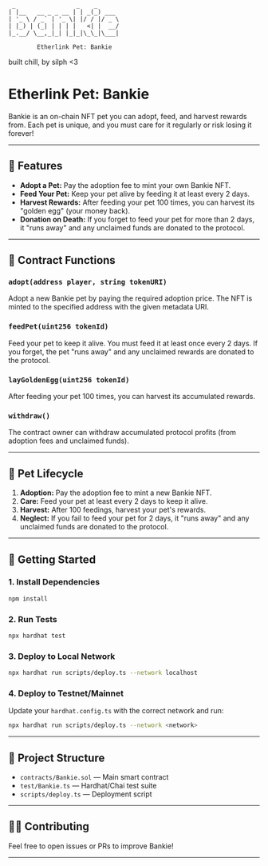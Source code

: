 ```
 _                 _    _      
| |__   __ _ _ __ | | _(_) ___ 
| '_ \ / _` | '_ \| |/ / |/ _ \
| |_) | (_| | | | |   <| |  __/
|_.__/ \__,_|_| |_|_|\_\_|\___|

        Etherlink Pet: Bankie
```
built chill, by silph <3

# Etherlink Pet: Bankie

Bankie is an on-chain NFT pet you can adopt, feed, and harvest rewards from. Each pet is unique, and you must care for it regularly or risk losing it forever!

---

## 🐾 Features

- **Adopt a Pet:** Pay the adoption fee to mint your own Bankie NFT.
- **Feed Your Pet:** Keep your pet alive by feeding it at least every 2 days.
- **Harvest Rewards:** After feeding your pet 100 times, you can harvest its "golden egg" (your money back).
- **Donation on Death:** If you forget to feed your pet for more than 2 days, it "runs away" and any unclaimed funds are donated to the protocol.

---

## 📝 Contract Functions

### `adopt(address player, string tokenURI)`
Adopt a new Bankie pet by paying the required adoption price. The NFT is minted to the specified address with the given metadata URI.

### `feedPet(uint256 tokenId)`
Feed your pet to keep it alive. You must feed it at least once every 2 days. If you forget, the pet "runs away" and any unclaimed rewards are donated to the protocol.

### `layGoldenEgg(uint256 tokenId)`
After feeding your pet 100 times, you can harvest its accumulated rewards.

### `withdraw()`
The contract owner can withdraw accumulated protocol profits (from adoption fees and unclaimed funds).

---

## 💸 Pet Lifecycle

1. **Adoption:** Pay the adoption fee to mint a new Bankie NFT.
2. **Care:** Feed your pet at least every 2 days to keep it alive.
3. **Harvest:** After 100 feedings, harvest your pet's rewards.
4. **Neglect:** If you fail to feed your pet for 2 days, it "runs away" and any unclaimed funds are donated to the protocol.

---

## 🚀 Getting Started

### 1. Install Dependencies

```sh
npm install
```

### 2. Run Tests

```sh
npx hardhat test
```

### 3. Deploy to Local Network

```sh
npx hardhat run scripts/deploy.ts --network localhost
```

### 4. Deploy to Testnet/Mainnet

Update your `hardhat.config.ts` with the correct network and run:

```sh
npx hardhat run scripts/deploy.ts --network <network>
```

---

## 📁 Project Structure

- `contracts/Bankie.sol` — Main smart contract
- `test/Bankie.ts` — Hardhat/Chai test suite
- `scripts/deploy.ts` — Deployment script

---

## 🧑‍💻 Contributing

Feel free to open issues or PRs to improve Bankie!

---

##
